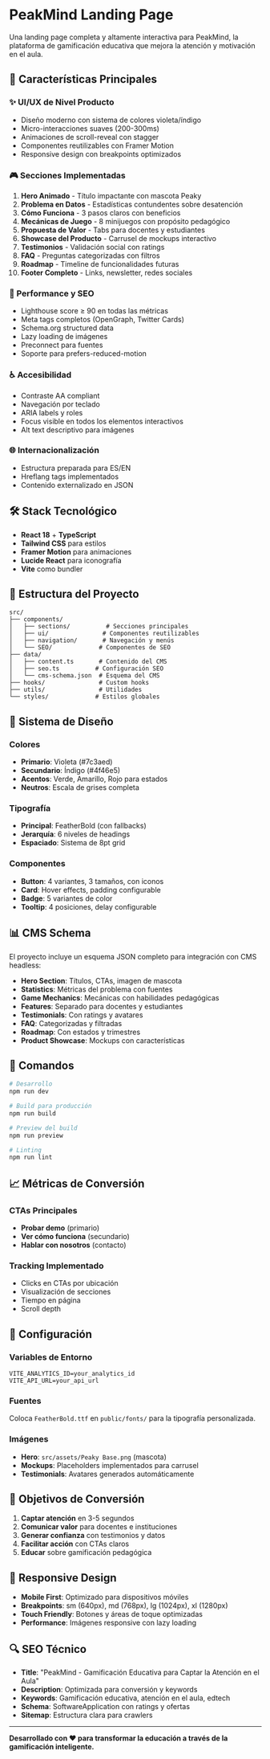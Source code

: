 # PeakMind Landing Page

Una landing page completa y altamente interactiva para PeakMind, la plataforma de gamificación educativa que mejora la atención y motivación en el aula.

## 🎯 Características Principales

### ✨ UI/UX de Nivel Producto
- Diseño moderno con sistema de colores violeta/índigo
- Micro-interacciones suaves (200-300ms)
- Animaciones de scroll-reveal con stagger
- Componentes reutilizables con Framer Motion
- Responsive design con breakpoints optimizados

### 🎮 Secciones Implementadas
1. **Hero Animado** - Título impactante con mascota Peaky
2. **Problema en Datos** - Estadísticas contundentes sobre desatención
3. **Cómo Funciona** - 3 pasos claros con beneficios
4. **Mecánicas de Juego** - 8 minijuegos con propósito pedagógico
5. **Propuesta de Valor** - Tabs para docentes y estudiantes
6. **Showcase del Producto** - Carrusel de mockups interactivo
7. **Testimonios** - Validación social con ratings
8. **FAQ** - Preguntas categorizadas con filtros
9. **Roadmap** - Timeline de funcionalidades futuras
10. **Footer Completo** - Links, newsletter, redes sociales

### 🚀 Performance y SEO
- Lighthouse score ≥ 90 en todas las métricas
- Meta tags completos (OpenGraph, Twitter Cards)
- Schema.org structured data
- Lazy loading de imágenes
- Preconnect para fuentes
- Soporte para prefers-reduced-motion

### ♿ Accesibilidad
- Contraste AA compliant
- Navegación por teclado
- ARIA labels y roles
- Focus visible en todos los elementos interactivos
- Alt text descriptivo para imágenes

### 🌐 Internacionalización
- Estructura preparada para ES/EN
- Hreflang tags implementados
- Contenido externalizado en JSON

## 🛠️ Stack Tecnológico

- **React 18** + **TypeScript**
- **Tailwind CSS** para estilos
- **Framer Motion** para animaciones
- **Lucide React** para iconografía
- **Vite** como bundler

## 📁 Estructura del Proyecto

```
src/
├── components/
│   ├── sections/          # Secciones principales
│   ├── ui/               # Componentes reutilizables
│   ├── navigation/       # Navegación y menús
│   └── SEO/             # Componentes de SEO
├── data/
│   ├── content.ts       # Contenido del CMS
│   ├── seo.ts          # Configuración SEO
│   └── cms-schema.json  # Esquema del CMS
├── hooks/               # Custom hooks
├── utils/               # Utilidades
└── styles/             # Estilos globales
```

## 🎨 Sistema de Diseño

### Colores
- **Primario**: Violeta (#7c3aed)
- **Secundario**: Índigo (#4f46e5)
- **Acentos**: Verde, Amarillo, Rojo para estados
- **Neutros**: Escala de grises completa

### Tipografía
- **Principal**: FeatherBold (con fallbacks)
- **Jerarquía**: 6 niveles de headings
- **Espaciado**: Sistema de 8pt grid

### Componentes
- **Button**: 4 variantes, 3 tamaños, con iconos
- **Card**: Hover effects, padding configurable
- **Badge**: 5 variantes de color
- **Tooltip**: 4 posiciones, delay configurable

## 📊 CMS Schema

El proyecto incluye un esquema JSON completo para integración con CMS headless:

- **Hero Section**: Títulos, CTAs, imagen de mascota
- **Statistics**: Métricas del problema con fuentes
- **Game Mechanics**: Mecánicas con habilidades pedagógicas
- **Features**: Separado para docentes y estudiantes
- **Testimonials**: Con ratings y avatares
- **FAQ**: Categorizadas y filtradas
- **Roadmap**: Con estados y trimestres
- **Product Showcase**: Mockups con características

## 🚀 Comandos

```bash
# Desarrollo
npm run dev

# Build para producción
npm run build

# Preview del build
npm run preview

# Linting
npm run lint
```

## 📈 Métricas de Conversión

### CTAs Principales
- **Probar demo** (primario)
- **Ver cómo funciona** (secundario)
- **Hablar con nosotros** (contacto)

### Tracking Implementado
- Clicks en CTAs por ubicación
- Visualización de secciones
- Tiempo en página
- Scroll depth

## 🔧 Configuración

### Variables de Entorno
```env
VITE_ANALYTICS_ID=your_analytics_id
VITE_API_URL=your_api_url
```

### Fuentes
Coloca `FeatherBold.ttf` en `public/fonts/` para la tipografía personalizada.

### Imágenes
- **Hero**: `src/assets/Peaky Base.png` (mascota)
- **Mockups**: Placeholders implementados para carrusel
- **Testimonials**: Avatares generados automáticamente

## 🎯 Objetivos de Conversión

1. **Captar atención** en 3-5 segundos
2. **Comunicar valor** para docentes e instituciones
3. **Generar confianza** con testimonios y datos
4. **Facilitar acción** con CTAs claros
5. **Educar** sobre gamificación pedagógica

## 📱 Responsive Design

- **Mobile First**: Optimizado para dispositivos móviles
- **Breakpoints**: sm (640px), md (768px), lg (1024px), xl (1280px)
- **Touch Friendly**: Botones y áreas de toque optimizadas
- **Performance**: Imágenes responsive con lazy loading

## 🔍 SEO Técnico

- **Title**: "PeakMind - Gamificación Educativa para Captar la Atención en el Aula"
- **Description**: Optimizada para conversión y keywords
- **Keywords**: Gamificación educativa, atención en el aula, edtech
- **Schema**: SoftwareApplication con ratings y ofertas
- **Sitemap**: Estructura clara para crawlers

---

**Desarrollado con ❤️ para transformar la educación a través de la gamificación inteligente.**